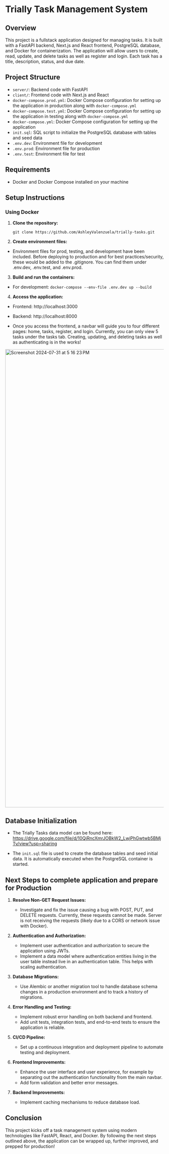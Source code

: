 # Trially Task Management System

## Overview

This project is a fullstack application designed for managing tasks. It is built with a FastAPI backend, Next.js and React frontend, PostgreSQL database, and Docker for containerization. The application will allow users to create, read, update, and delete tasks as well as register and login. Each task has a title, description, status, and due date.

## Project Structure

- `server/`: Backend code with FastAPI
- `client/`: Frontend code with Next.js and React
- `docker-compose.prod.yml`: Docker Compose configuration for setting up the application in production along with `docker-compose.yml`
- `docker-compose.test.yml`: Docker Compose configuration for setting up the application in testing along with `docker-compose.yml`
- `docker-compose.yml`: Docker Compose configuration for setting up the application
- `init.sql`: SQL script to initialize the PostgreSQL database with tables and seed data
- `.env.dev`: Environment file for development
- `.env.prod`: Environment file for production
- `.env.test`: Environment file for test

## Requirements

- Docker and Docker Compose installed on your machine

## Setup Instructions

### Using Docker

1. **Clone the repository:**

   `git clone https://github.com/AshleyValenzuela/trially-tasks.git`

2. **Create environment files:**

- Environment files for prod, testing, and development have been included. Before deploying to production and for best practices/security, these would be added to the .gitignore. You can find them under .env.dev, .env.test, and .env.prod. 

3. **Build and run the containers:**
- For development:
`docker-compose --env-file .env.dev up --build`

4. **Access the application:**

- Frontend: http://localhost:3000
- Backend: http://localhost:8000

- Once you access the frontend, a navbar will guide you to four different pages: home, tasks, register, and login. Currently, you can only view 5 tasks under the tasks tab. Creating, updating, and deleting tasks as well as authenticating is in the works!

<img width="1453" alt="Screenshot 2024-07-31 at 5 16 23 PM" src="https://github.com/user-attachments/assets/e5397892-d146-4346-b975-992fe958111a">

## Database Initialization
- The Trially Tasks data model can be found here: https://drive.google.com/file/d/10QjRncXmrJOBkW2_LwjPhGwtwb5BMjTv/view?usp=sharing

- The `init.sql` file is used to create the database tables and seed initial data. It is automatically executed when the PostgreSQL container is started.

## Next Steps to complete application and prepare for Production

1. **Resolve Non-GET Request Issues:**
   - Investigate and fix the issue causing a bug with POST, PUT, and DELETE requests. Currently, these requests cannot be made. Server is not receiving the requests (likely due to a CORS or network issue with Docker).

2. **Authentication and Authorization:**
   - Implement user authentication and authorization to secure the application using JWTs.
   - Implement a data model where authentication entities living in the user table instead live in an authentication table. This helps with scaling authentication. 

3. **Database Migrations:**
   - Use Alembic or another migration tool to handle database schema changes in a production environment and to track a history of migrations.

4. **Error Handling and Testing:**
   - Implement robust error handling on both backend and frontend.
   - Add unit tests, integration tests, and end-to-end tests to ensure the application is reliable.

5. **CI/CD Pipeline:**
   - Set up a continuous integration and deployment pipeline to automate testing and deployment.

6. **Frontend Improvements:**
   - Enhance the user interface and user experience, for example by separating out the authentication functionality from the main navbar.
   - Add form validation and better error messages.

7. **Backend Improvements:**
   - Implement caching mechanisms to reduce database load.

## Conclusion

This project kicks off a task management system using modern technologies like FastAPI, React, and Docker. By following the next steps outlined above, the application can be wrapped up, further improved, and prepped for production!
